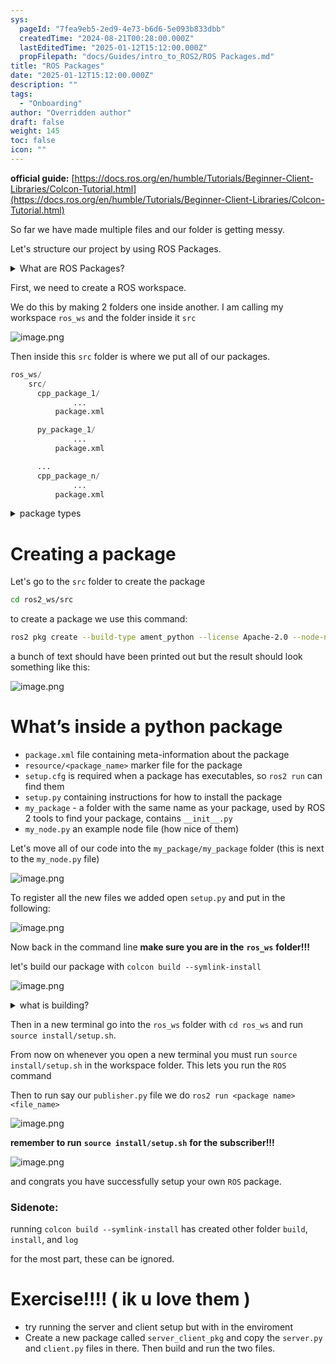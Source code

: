 ```yaml
---
sys:
  pageId: "7fea9eb5-2ed9-4e73-b6d6-5e093b833dbb"
  createdTime: "2024-08-21T00:28:00.000Z"
  lastEditedTime: "2025-01-12T15:12:00.000Z"
  propFilepath: "docs/Guides/intro_to_ROS2/ROS Packages.md"
title: "ROS Packages"
date: "2025-01-12T15:12:00.000Z"
description: ""
tags:
  - "Onboarding"
author: "Overridden author"
draft: false
weight: 145
toc: false
icon: ""
---
```


**official guide:** [https://docs.ros.org/en/humble/Tutorials/Beginner-Client-Libraries/Colcon-Tutorial.html](https://docs.ros.org/en/humble/Tutorials/Beginner-Client-Libraries/Colcon-Tutorial.html)

So far we have made multiple files and our folder is getting messy.

Let's structure our project by using ROS Packages.

<details>

<summary>What are ROS Packages?</summary>

ROS Packages are, as the name implies, packages of code that are highly sharable between ROS developers.

They consist of a folder, `package.xml` file, and source code

```python
      cpp_package_1/
		      ... imagine much code files here ..
          package.xml
```

</details>

First, we need to create a ROS workspace.

We do this by making 2 folders one inside another. I am calling my workspace `ros_ws` and the folder inside it `src`

![image.png](https://prod-files-secure.s3.us-west-2.amazonaws.com/d518164a-d88e-44d1-a4ee-3adb3bd8bce0/70706947-fd18-4537-a67b-e12946812d31/image.png?X-Amz-Algorithm=AWS4-HMAC-SHA256&X-Amz-Content-Sha256=UNSIGNED-PAYLOAD&X-Amz-Credential=ASIAZI2LB4667GWV2DUM%2F20250508%2Fus-west-2%2Fs3%2Faws4_request&X-Amz-Date=20250508T181155Z&X-Amz-Expires=3600&X-Amz-Security-Token=IQoJb3JpZ2luX2VjENL%2F%2F%2F%2F%2F%2F%2F%2F%2F%2FwEaCXVzLXdlc3QtMiJIMEYCIQC1UME4pgVskQjGKTbWtRYEsw4uGKKxKZ3%2FkIoCVAdnWQIhANZXbs7nV8HxVAL081QvDcfPjHcvk%2BncISQo5mbz7x2mKv8DCHsQABoMNjM3NDIzMTgzODA1IgxcxQ7S7%2FDGUv5ofCQq3APaMZbl3lH3HTKNEF31ASXhAtV1KtUiT6Kx1YGKyRZUzYCxdPtzN%2B4VlH6XH92fnO79tXUlG8KoaNuILzUr19SK12OKKc8KCWHhpOJ2dFjWX%2FoOBb8qQm%2F0ga1rE3YEW1DDRG5YYcifrcnFLemDEil5vDFfQ%2B%2FyMY8m54ZU2B0z7NPAOpBn5A84oY9ftgtLWp8NGc2WbKzJL6R86o0RxTljomHKmGy8Gh4Y%2Fyoc4DqT7ySFD%2FPHnRJ4YkeEsqj64VpJ4619qCxk3Lg1Ia5egq2INBDIufC7vUrMx6EpQfVISl9RB9OU1RpgGcdB4fwjTxVZcwUXJlUDZe5Vg%2BY4HezIymRw87X26EGmed7nB5XqzF002VGFqnx0nfyOcmZj5YvD57MmF2iTQ%2Bk5q4oBzFVhf5UdsoC52OE%2Fxk5pYU203XLrEa3RcWx6AP70vzaQA0%2FdTaP9CLrOcon%2Bu2VzNvEf%2FtOvnmzICP5cd2gLhkeqUY16W9UQptLV50aafYkVrhpPv9kLm2N3RPpzEoS5pZsgyeavh57dIpvGDf%2FCKAlkRJtcPcfoSzAUGzAynwgyjxHWwUsDE%2FPsmkCcCp%2BT9Szur92C1dSY1pyKzpS9Z0PziMb8s8m9IOSAW6p2XzCY5vPABjqkAVSO%2BHqMAjeZfDJRgBVPsfxHw0zpOy%2FEf9r40tvHo%2FKBkeOx2bMEiB5ZMYpCDxA0lgDC9RB5rGhiLwTYyBsJBz80zrK5Pyk%2BCeV%2B8cxY0UUMRoYtDh4OaBCFvtqBIiL6BZauTvsWk4Q4H5yGfAabr1cNQp75F90DbfVE7oVPYmZmGdIYXKqpysTJH3BjgT7F3RB3yPfMWJxZo6%2FRSnmYQB8TEz5x&X-Amz-Signature=9787101e6f39b29ff41cb69d1627bf5130b7ebcddedf4e3efc72a7d8949f8a0e&X-Amz-SignedHeaders=host&x-id=GetObject)

Then inside this `src` folder is where we put all of our packages.

```python
ros_ws/
    src/
      cpp_package_1/
		      ...
          package.xml

      py_package_1/
		      ...
          package.xml

      ...
      cpp_package_n/
		      ...
          package.xml

```

<details>

<summary>package types</summary>

packages can be either `C++` or python.

the intern file structure is different for each but for this guide we will stick to creating python packages

</details>

# Creating a package

Let's go to the `src` folder to create the package

```bash
cd ros2_ws/src
```

to create a package we use this command:

```bash
ros2 pkg create --build-type ament_python --license Apache-2.0 --node-name my_node my_package
```

a bunch of text should have been printed out but the result should look something like this:

![image.png](https://prod-files-secure.s3.us-west-2.amazonaws.com/d518164a-d88e-44d1-a4ee-3adb3bd8bce0/e6cf1e3f-8512-4a3e-b131-079f800bf3e8/image.png?X-Amz-Algorithm=AWS4-HMAC-SHA256&X-Amz-Content-Sha256=UNSIGNED-PAYLOAD&X-Amz-Credential=ASIAZI2LB4667GWV2DUM%2F20250508%2Fus-west-2%2Fs3%2Faws4_request&X-Amz-Date=20250508T181155Z&X-Amz-Expires=3600&X-Amz-Security-Token=IQoJb3JpZ2luX2VjENL%2F%2F%2F%2F%2F%2F%2F%2F%2F%2FwEaCXVzLXdlc3QtMiJIMEYCIQC1UME4pgVskQjGKTbWtRYEsw4uGKKxKZ3%2FkIoCVAdnWQIhANZXbs7nV8HxVAL081QvDcfPjHcvk%2BncISQo5mbz7x2mKv8DCHsQABoMNjM3NDIzMTgzODA1IgxcxQ7S7%2FDGUv5ofCQq3APaMZbl3lH3HTKNEF31ASXhAtV1KtUiT6Kx1YGKyRZUzYCxdPtzN%2B4VlH6XH92fnO79tXUlG8KoaNuILzUr19SK12OKKc8KCWHhpOJ2dFjWX%2FoOBb8qQm%2F0ga1rE3YEW1DDRG5YYcifrcnFLemDEil5vDFfQ%2B%2FyMY8m54ZU2B0z7NPAOpBn5A84oY9ftgtLWp8NGc2WbKzJL6R86o0RxTljomHKmGy8Gh4Y%2Fyoc4DqT7ySFD%2FPHnRJ4YkeEsqj64VpJ4619qCxk3Lg1Ia5egq2INBDIufC7vUrMx6EpQfVISl9RB9OU1RpgGcdB4fwjTxVZcwUXJlUDZe5Vg%2BY4HezIymRw87X26EGmed7nB5XqzF002VGFqnx0nfyOcmZj5YvD57MmF2iTQ%2Bk5q4oBzFVhf5UdsoC52OE%2Fxk5pYU203XLrEa3RcWx6AP70vzaQA0%2FdTaP9CLrOcon%2Bu2VzNvEf%2FtOvnmzICP5cd2gLhkeqUY16W9UQptLV50aafYkVrhpPv9kLm2N3RPpzEoS5pZsgyeavh57dIpvGDf%2FCKAlkRJtcPcfoSzAUGzAynwgyjxHWwUsDE%2FPsmkCcCp%2BT9Szur92C1dSY1pyKzpS9Z0PziMb8s8m9IOSAW6p2XzCY5vPABjqkAVSO%2BHqMAjeZfDJRgBVPsfxHw0zpOy%2FEf9r40tvHo%2FKBkeOx2bMEiB5ZMYpCDxA0lgDC9RB5rGhiLwTYyBsJBz80zrK5Pyk%2BCeV%2B8cxY0UUMRoYtDh4OaBCFvtqBIiL6BZauTvsWk4Q4H5yGfAabr1cNQp75F90DbfVE7oVPYmZmGdIYXKqpysTJH3BjgT7F3RB3yPfMWJxZo6%2FRSnmYQB8TEz5x&X-Amz-Signature=7f4e3641e383a8279b89900323a0b19ce1b9fd3f5bc050350e2b8ca71b7588c4&X-Amz-SignedHeaders=host&x-id=GetObject)

# What’s inside a python package

- `package.xml` file containing meta-information about the package
- `resource/<package_name>` marker file for the package
- `setup.cfg` is required when a package has executables, so `ros2 run` can find them
- `setup.py` containing instructions for how to install the package
- `my_package` - a folder with the same name as your package, used by ROS 2 tools to find your package, contains `__init__.py`
- `my_node.py` an example node file (how nice of them)

Let's move all of our code into the `my_package/my_package` folder (this is next to the `my_node.py` file)

![image.png](https://prod-files-secure.s3.us-west-2.amazonaws.com/d518164a-d88e-44d1-a4ee-3adb3bd8bce0/9ce58f11-0da9-4d3e-b86d-506a9685d378/image.png?X-Amz-Algorithm=AWS4-HMAC-SHA256&X-Amz-Content-Sha256=UNSIGNED-PAYLOAD&X-Amz-Credential=ASIAZI2LB4667GWV2DUM%2F20250508%2Fus-west-2%2Fs3%2Faws4_request&X-Amz-Date=20250508T181155Z&X-Amz-Expires=3600&X-Amz-Security-Token=IQoJb3JpZ2luX2VjENL%2F%2F%2F%2F%2F%2F%2F%2F%2F%2FwEaCXVzLXdlc3QtMiJIMEYCIQC1UME4pgVskQjGKTbWtRYEsw4uGKKxKZ3%2FkIoCVAdnWQIhANZXbs7nV8HxVAL081QvDcfPjHcvk%2BncISQo5mbz7x2mKv8DCHsQABoMNjM3NDIzMTgzODA1IgxcxQ7S7%2FDGUv5ofCQq3APaMZbl3lH3HTKNEF31ASXhAtV1KtUiT6Kx1YGKyRZUzYCxdPtzN%2B4VlH6XH92fnO79tXUlG8KoaNuILzUr19SK12OKKc8KCWHhpOJ2dFjWX%2FoOBb8qQm%2F0ga1rE3YEW1DDRG5YYcifrcnFLemDEil5vDFfQ%2B%2FyMY8m54ZU2B0z7NPAOpBn5A84oY9ftgtLWp8NGc2WbKzJL6R86o0RxTljomHKmGy8Gh4Y%2Fyoc4DqT7ySFD%2FPHnRJ4YkeEsqj64VpJ4619qCxk3Lg1Ia5egq2INBDIufC7vUrMx6EpQfVISl9RB9OU1RpgGcdB4fwjTxVZcwUXJlUDZe5Vg%2BY4HezIymRw87X26EGmed7nB5XqzF002VGFqnx0nfyOcmZj5YvD57MmF2iTQ%2Bk5q4oBzFVhf5UdsoC52OE%2Fxk5pYU203XLrEa3RcWx6AP70vzaQA0%2FdTaP9CLrOcon%2Bu2VzNvEf%2FtOvnmzICP5cd2gLhkeqUY16W9UQptLV50aafYkVrhpPv9kLm2N3RPpzEoS5pZsgyeavh57dIpvGDf%2FCKAlkRJtcPcfoSzAUGzAynwgyjxHWwUsDE%2FPsmkCcCp%2BT9Szur92C1dSY1pyKzpS9Z0PziMb8s8m9IOSAW6p2XzCY5vPABjqkAVSO%2BHqMAjeZfDJRgBVPsfxHw0zpOy%2FEf9r40tvHo%2FKBkeOx2bMEiB5ZMYpCDxA0lgDC9RB5rGhiLwTYyBsJBz80zrK5Pyk%2BCeV%2B8cxY0UUMRoYtDh4OaBCFvtqBIiL6BZauTvsWk4Q4H5yGfAabr1cNQp75F90DbfVE7oVPYmZmGdIYXKqpysTJH3BjgT7F3RB3yPfMWJxZo6%2FRSnmYQB8TEz5x&X-Amz-Signature=d4635fc58d6177d19f80861fe70dbca594ee8a53341d983474cbe03bbd4cb60c&X-Amz-SignedHeaders=host&x-id=GetObject)

To register all the new files we added open `setup.py` and put in the following:

![image.png](https://prod-files-secure.s3.us-west-2.amazonaws.com/d518164a-d88e-44d1-a4ee-3adb3bd8bce0/1cd7c262-4cae-4496-9d75-c178537d24a2/image.png?X-Amz-Algorithm=AWS4-HMAC-SHA256&X-Amz-Content-Sha256=UNSIGNED-PAYLOAD&X-Amz-Credential=ASIAZI2LB4667GWV2DUM%2F20250508%2Fus-west-2%2Fs3%2Faws4_request&X-Amz-Date=20250508T181155Z&X-Amz-Expires=3600&X-Amz-Security-Token=IQoJb3JpZ2luX2VjENL%2F%2F%2F%2F%2F%2F%2F%2F%2F%2FwEaCXVzLXdlc3QtMiJIMEYCIQC1UME4pgVskQjGKTbWtRYEsw4uGKKxKZ3%2FkIoCVAdnWQIhANZXbs7nV8HxVAL081QvDcfPjHcvk%2BncISQo5mbz7x2mKv8DCHsQABoMNjM3NDIzMTgzODA1IgxcxQ7S7%2FDGUv5ofCQq3APaMZbl3lH3HTKNEF31ASXhAtV1KtUiT6Kx1YGKyRZUzYCxdPtzN%2B4VlH6XH92fnO79tXUlG8KoaNuILzUr19SK12OKKc8KCWHhpOJ2dFjWX%2FoOBb8qQm%2F0ga1rE3YEW1DDRG5YYcifrcnFLemDEil5vDFfQ%2B%2FyMY8m54ZU2B0z7NPAOpBn5A84oY9ftgtLWp8NGc2WbKzJL6R86o0RxTljomHKmGy8Gh4Y%2Fyoc4DqT7ySFD%2FPHnRJ4YkeEsqj64VpJ4619qCxk3Lg1Ia5egq2INBDIufC7vUrMx6EpQfVISl9RB9OU1RpgGcdB4fwjTxVZcwUXJlUDZe5Vg%2BY4HezIymRw87X26EGmed7nB5XqzF002VGFqnx0nfyOcmZj5YvD57MmF2iTQ%2Bk5q4oBzFVhf5UdsoC52OE%2Fxk5pYU203XLrEa3RcWx6AP70vzaQA0%2FdTaP9CLrOcon%2Bu2VzNvEf%2FtOvnmzICP5cd2gLhkeqUY16W9UQptLV50aafYkVrhpPv9kLm2N3RPpzEoS5pZsgyeavh57dIpvGDf%2FCKAlkRJtcPcfoSzAUGzAynwgyjxHWwUsDE%2FPsmkCcCp%2BT9Szur92C1dSY1pyKzpS9Z0PziMb8s8m9IOSAW6p2XzCY5vPABjqkAVSO%2BHqMAjeZfDJRgBVPsfxHw0zpOy%2FEf9r40tvHo%2FKBkeOx2bMEiB5ZMYpCDxA0lgDC9RB5rGhiLwTYyBsJBz80zrK5Pyk%2BCeV%2B8cxY0UUMRoYtDh4OaBCFvtqBIiL6BZauTvsWk4Q4H5yGfAabr1cNQp75F90DbfVE7oVPYmZmGdIYXKqpysTJH3BjgT7F3RB3yPfMWJxZo6%2FRSnmYQB8TEz5x&X-Amz-Signature=cd10799a60c77d781013013f13c5460e8432afb796b8da86231b21c7f993ce98&X-Amz-SignedHeaders=host&x-id=GetObject)

Now back in the command line **make sure you are in the** **`ros_ws`** **folder!!!**

let's build our package with `colcon build --symlink-install`

![image.png](https://prod-files-secure.s3.us-west-2.amazonaws.com/d518164a-d88e-44d1-a4ee-3adb3bd8bce0/2f2a0d27-b173-48fd-b189-5f5c0ce65619/image.png?X-Amz-Algorithm=AWS4-HMAC-SHA256&X-Amz-Content-Sha256=UNSIGNED-PAYLOAD&X-Amz-Credential=ASIAZI2LB4667GWV2DUM%2F20250508%2Fus-west-2%2Fs3%2Faws4_request&X-Amz-Date=20250508T181155Z&X-Amz-Expires=3600&X-Amz-Security-Token=IQoJb3JpZ2luX2VjENL%2F%2F%2F%2F%2F%2F%2F%2F%2F%2FwEaCXVzLXdlc3QtMiJIMEYCIQC1UME4pgVskQjGKTbWtRYEsw4uGKKxKZ3%2FkIoCVAdnWQIhANZXbs7nV8HxVAL081QvDcfPjHcvk%2BncISQo5mbz7x2mKv8DCHsQABoMNjM3NDIzMTgzODA1IgxcxQ7S7%2FDGUv5ofCQq3APaMZbl3lH3HTKNEF31ASXhAtV1KtUiT6Kx1YGKyRZUzYCxdPtzN%2B4VlH6XH92fnO79tXUlG8KoaNuILzUr19SK12OKKc8KCWHhpOJ2dFjWX%2FoOBb8qQm%2F0ga1rE3YEW1DDRG5YYcifrcnFLemDEil5vDFfQ%2B%2FyMY8m54ZU2B0z7NPAOpBn5A84oY9ftgtLWp8NGc2WbKzJL6R86o0RxTljomHKmGy8Gh4Y%2Fyoc4DqT7ySFD%2FPHnRJ4YkeEsqj64VpJ4619qCxk3Lg1Ia5egq2INBDIufC7vUrMx6EpQfVISl9RB9OU1RpgGcdB4fwjTxVZcwUXJlUDZe5Vg%2BY4HezIymRw87X26EGmed7nB5XqzF002VGFqnx0nfyOcmZj5YvD57MmF2iTQ%2Bk5q4oBzFVhf5UdsoC52OE%2Fxk5pYU203XLrEa3RcWx6AP70vzaQA0%2FdTaP9CLrOcon%2Bu2VzNvEf%2FtOvnmzICP5cd2gLhkeqUY16W9UQptLV50aafYkVrhpPv9kLm2N3RPpzEoS5pZsgyeavh57dIpvGDf%2FCKAlkRJtcPcfoSzAUGzAynwgyjxHWwUsDE%2FPsmkCcCp%2BT9Szur92C1dSY1pyKzpS9Z0PziMb8s8m9IOSAW6p2XzCY5vPABjqkAVSO%2BHqMAjeZfDJRgBVPsfxHw0zpOy%2FEf9r40tvHo%2FKBkeOx2bMEiB5ZMYpCDxA0lgDC9RB5rGhiLwTYyBsJBz80zrK5Pyk%2BCeV%2B8cxY0UUMRoYtDh4OaBCFvtqBIiL6BZauTvsWk4Q4H5yGfAabr1cNQp75F90DbfVE7oVPYmZmGdIYXKqpysTJH3BjgT7F3RB3yPfMWJxZo6%2FRSnmYQB8TEz5x&X-Amz-Signature=4867beb6a6b3271540bb3b010d2159f9b763c488c2272805f0a60435c3eefa0b&X-Amz-SignedHeaders=host&x-id=GetObject)

<details>

<summary>what is building?</summary>

if you are a CS major at Rose-Hulman you will learn the answer to this in CSSE132

but TLDR; is it combines all the code files into one program that can be run easily 

</details>

Then in a new terminal go into the `ros_ws` folder with `cd ros_ws` and run `source install/setup.sh`. 

From now on whenever you open a new terminal you must run `source install/setup.sh` in the workspace folder. This lets you run the `ROS` command

Then to run say our `publisher.py` file we do `ros2 run <package name> <file_name>`

![image.png](https://prod-files-secure.s3.us-west-2.amazonaws.com/d518164a-d88e-44d1-a4ee-3adb3bd8bce0/4f4b1219-3a44-4632-aa0a-ce3471699f59/image.png?X-Amz-Algorithm=AWS4-HMAC-SHA256&X-Amz-Content-Sha256=UNSIGNED-PAYLOAD&X-Amz-Credential=ASIAZI2LB4667GWV2DUM%2F20250508%2Fus-west-2%2Fs3%2Faws4_request&X-Amz-Date=20250508T181155Z&X-Amz-Expires=3600&X-Amz-Security-Token=IQoJb3JpZ2luX2VjENL%2F%2F%2F%2F%2F%2F%2F%2F%2F%2FwEaCXVzLXdlc3QtMiJIMEYCIQC1UME4pgVskQjGKTbWtRYEsw4uGKKxKZ3%2FkIoCVAdnWQIhANZXbs7nV8HxVAL081QvDcfPjHcvk%2BncISQo5mbz7x2mKv8DCHsQABoMNjM3NDIzMTgzODA1IgxcxQ7S7%2FDGUv5ofCQq3APaMZbl3lH3HTKNEF31ASXhAtV1KtUiT6Kx1YGKyRZUzYCxdPtzN%2B4VlH6XH92fnO79tXUlG8KoaNuILzUr19SK12OKKc8KCWHhpOJ2dFjWX%2FoOBb8qQm%2F0ga1rE3YEW1DDRG5YYcifrcnFLemDEil5vDFfQ%2B%2FyMY8m54ZU2B0z7NPAOpBn5A84oY9ftgtLWp8NGc2WbKzJL6R86o0RxTljomHKmGy8Gh4Y%2Fyoc4DqT7ySFD%2FPHnRJ4YkeEsqj64VpJ4619qCxk3Lg1Ia5egq2INBDIufC7vUrMx6EpQfVISl9RB9OU1RpgGcdB4fwjTxVZcwUXJlUDZe5Vg%2BY4HezIymRw87X26EGmed7nB5XqzF002VGFqnx0nfyOcmZj5YvD57MmF2iTQ%2Bk5q4oBzFVhf5UdsoC52OE%2Fxk5pYU203XLrEa3RcWx6AP70vzaQA0%2FdTaP9CLrOcon%2Bu2VzNvEf%2FtOvnmzICP5cd2gLhkeqUY16W9UQptLV50aafYkVrhpPv9kLm2N3RPpzEoS5pZsgyeavh57dIpvGDf%2FCKAlkRJtcPcfoSzAUGzAynwgyjxHWwUsDE%2FPsmkCcCp%2BT9Szur92C1dSY1pyKzpS9Z0PziMb8s8m9IOSAW6p2XzCY5vPABjqkAVSO%2BHqMAjeZfDJRgBVPsfxHw0zpOy%2FEf9r40tvHo%2FKBkeOx2bMEiB5ZMYpCDxA0lgDC9RB5rGhiLwTYyBsJBz80zrK5Pyk%2BCeV%2B8cxY0UUMRoYtDh4OaBCFvtqBIiL6BZauTvsWk4Q4H5yGfAabr1cNQp75F90DbfVE7oVPYmZmGdIYXKqpysTJH3BjgT7F3RB3yPfMWJxZo6%2FRSnmYQB8TEz5x&X-Amz-Signature=654c1dfefe5f8e9b9ee8caa50b438b97506d66adbe94b99cadc3b3186388e59c&X-Amz-SignedHeaders=host&x-id=GetObject)

**remember to run** **`source install/setup.sh`** **for the subscriber!!!**

![image.png](https://prod-files-secure.s3.us-west-2.amazonaws.com/d518164a-d88e-44d1-a4ee-3adb3bd8bce0/02121119-dad4-49ec-8356-c956108b4243/image.png?X-Amz-Algorithm=AWS4-HMAC-SHA256&X-Amz-Content-Sha256=UNSIGNED-PAYLOAD&X-Amz-Credential=ASIAZI2LB4667GWV2DUM%2F20250508%2Fus-west-2%2Fs3%2Faws4_request&X-Amz-Date=20250508T181155Z&X-Amz-Expires=3600&X-Amz-Security-Token=IQoJb3JpZ2luX2VjENL%2F%2F%2F%2F%2F%2F%2F%2F%2F%2FwEaCXVzLXdlc3QtMiJIMEYCIQC1UME4pgVskQjGKTbWtRYEsw4uGKKxKZ3%2FkIoCVAdnWQIhANZXbs7nV8HxVAL081QvDcfPjHcvk%2BncISQo5mbz7x2mKv8DCHsQABoMNjM3NDIzMTgzODA1IgxcxQ7S7%2FDGUv5ofCQq3APaMZbl3lH3HTKNEF31ASXhAtV1KtUiT6Kx1YGKyRZUzYCxdPtzN%2B4VlH6XH92fnO79tXUlG8KoaNuILzUr19SK12OKKc8KCWHhpOJ2dFjWX%2FoOBb8qQm%2F0ga1rE3YEW1DDRG5YYcifrcnFLemDEil5vDFfQ%2B%2FyMY8m54ZU2B0z7NPAOpBn5A84oY9ftgtLWp8NGc2WbKzJL6R86o0RxTljomHKmGy8Gh4Y%2Fyoc4DqT7ySFD%2FPHnRJ4YkeEsqj64VpJ4619qCxk3Lg1Ia5egq2INBDIufC7vUrMx6EpQfVISl9RB9OU1RpgGcdB4fwjTxVZcwUXJlUDZe5Vg%2BY4HezIymRw87X26EGmed7nB5XqzF002VGFqnx0nfyOcmZj5YvD57MmF2iTQ%2Bk5q4oBzFVhf5UdsoC52OE%2Fxk5pYU203XLrEa3RcWx6AP70vzaQA0%2FdTaP9CLrOcon%2Bu2VzNvEf%2FtOvnmzICP5cd2gLhkeqUY16W9UQptLV50aafYkVrhpPv9kLm2N3RPpzEoS5pZsgyeavh57dIpvGDf%2FCKAlkRJtcPcfoSzAUGzAynwgyjxHWwUsDE%2FPsmkCcCp%2BT9Szur92C1dSY1pyKzpS9Z0PziMb8s8m9IOSAW6p2XzCY5vPABjqkAVSO%2BHqMAjeZfDJRgBVPsfxHw0zpOy%2FEf9r40tvHo%2FKBkeOx2bMEiB5ZMYpCDxA0lgDC9RB5rGhiLwTYyBsJBz80zrK5Pyk%2BCeV%2B8cxY0UUMRoYtDh4OaBCFvtqBIiL6BZauTvsWk4Q4H5yGfAabr1cNQp75F90DbfVE7oVPYmZmGdIYXKqpysTJH3BjgT7F3RB3yPfMWJxZo6%2FRSnmYQB8TEz5x&X-Amz-Signature=ef0815df23ce4185e4f450c2e5e2c3dbff85b043fcf843025b87e4421b2c3fa3&X-Amz-SignedHeaders=host&x-id=GetObject)

and congrats you have successfully setup your own `ROS` package.

### Sidenote:

running `colcon build --symlink-install` has created other folder `build`, `install`, and `log`

for the most part, these can be ignored.

# Exercise!!!! ( ik u love them )

- try running the server and client setup but with in the enviroment
- Create a new package called `server_client_pkg` and copy the `server.py` and `client.py` files in there. Then build and run the two files.
